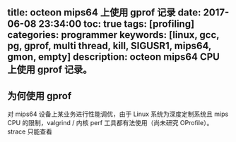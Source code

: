title: octeon mips64 上使用 gprof 记录
date: 2017-06-08 23:34:00
toc: true
tags: [profiling]
categories: programmer
keywords: [linux, gcc, pg, gprof, multi thread, kill, SIGUSR1, mips64, gmon, empty]
description: octeon mips64 CPU 上使用 gprof 记录。
---

## 为何使用 gprof

对 mips64 设备上某业务进行性能调优，由于 Linux 系统为深度定制系统且 mips CPU 的限制，valgrind / 内核 perf 工具都有法使用（尚未研究 OProfile）。strace 只能查看
